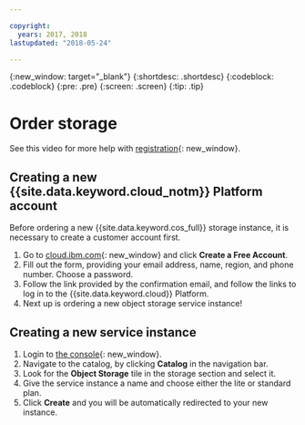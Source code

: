 ```yaml
---

copyright:
  years: 2017, 2018
lastupdated: "2018-05-24"

---
```

{:new_window: target="_blank"}
{:shortdesc: .shortdesc}
{:codeblock: .codeblock}
{:pre: .pre}
{:screen: .screen}
{:tip: .tip}

# Order storage
See this video for more help with [registration](https://ibm.box.com/s/4tb6uv7i2juxutnfc0swc98wsiuaabka){: new_window}.

## Creating a new {{site.data.keyword.cloud_notm}} Platform account

Before ordering a new {{site.data.keyword.cos_full}} storage instance, it is necessary to create a customer account first.

1. Go to [cloud.ibm.com](https://cloud.ibm.com/){: new_window} and click **Create a Free Account**.
2. Fill out the form, providing your email address, name, region, and phone number. Choose a password.
3. Follow the link provided by the confirmation email, and follow the links to log in to the {{site.data.keyword.cloud}} Platform.
4. Next up is ordering a new object storage service instance!

## Creating a new service instance

1. Login to [the console](https://cloud.ibm.com/){: new_window}.
2. Navigate to the catalog, by clicking **Catalog** in the navigation bar.
3. Look for the **Object Storage** tile in the storage section and select it.
4. Give the service instance a name and choose either the lite or standard plan.
5. Click **Create** and you will be automatically redirected to your new instance.
